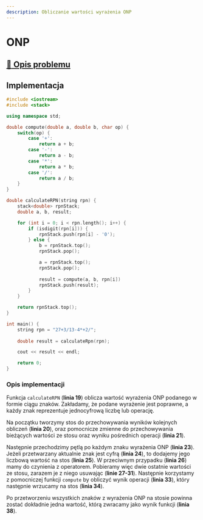 ```yaml
---
description: Obliczanie wartości wyrażenia ONP
---
```


# ONP

## [:link: Opis problemu](../../../../algorithms/text/rpn.md)

## Implementacja

```cpp linenums="1"
#include <iostream>
#include <stack>

using namespace std;

double compute(double a, double b, char op) {
    switch(op) {
        case '+':
            return a + b;
        case '-':
            return a - b;
        case '*':
            return a * b;
        case '/':
            return a / b;
    }
}

double calculateRPN(string rpn) {
    stack<double> rpnStack;
    double a, b, result;

    for (int i = 0; i < rpn.length(); i++) {
        if (isdigit(rpn[i])) {
            rpnStack.push(rpn[i] - '0');
        } else {
            b = rpnStack.top();
            rpnStack.pop();

            a = rpnStack.top();
            rpnStack.pop();
            
            result = compute(a, b, rpn[i])
            rpnStack.push(result);
        }
    }

    return rpnStack.top();
}

int main() {
    string rpn = "27+3/13-4*+2/";
    
    double result = calculateRpn(rpn);

    cout << result << endl;

    return 0;
}
```

### Opis implementacji

Funkcja `calculateRPN` (**linia 19**) oblicza wartość wyrażenia ONP podanego w formie ciągu znaków. Zakładamy, że podane wyrażenie jest poprawne, a każdy znak reprezentuje jednocyfrową liczbę lub operację. 

Na początku tworzymy stos do przechowywania wyników kolejnych obliczeń (**linia 20**), oraz pomocnicze zmienne do przechowywania bieżących wartości ze stosu oraz wyniku pośrednich operacji (**linia 21**). 

Następnie przechodzimy pętlą po każdym znaku wyrażenia ONP (**linia 23**). Jeżeli przetwarzany aktualnie znak jest cyfrą (**linia 24**), to dodajemy jego liczbową wartość na stos (**linia 25**). W przeciwnym przypadku (**linia 26**) mamy do czynienia z operatorem. Pobieramy więc dwie ostatnie wartości ze stosu, zarazem je z niego usuwając (**linie 27-31**). Następnie korzystamy z pomocniczej funkcji `compute` by obliczyć wynik operacji (**linia 33**), który następnie wrzucamy na stos (**linia 34**).

Po przetworzeniu wszystkich znaków z wyrażenia ONP na stosie powinna zostać dokładnie jedna wartość, którą zwracamy jako wynik funkcji (**linia 38**).
